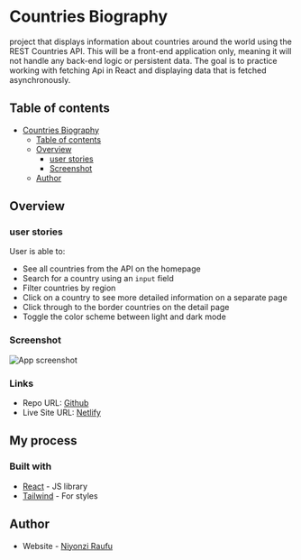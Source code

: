 # Countries Biography
project that displays information about countries around the world using the REST Countries API. This will be a front-end application only, meaning it will not handle any back-end logic or persistent data. The goal is to practice working with fetching Api in React and displaying data that is fetched asynchronously.

## Table of contents

- [Countries Biography](#countries-biography)
  - [Table of contents](#table-of-contents)
  - [Overview](#overview)
    - [user stories](#user-stories)
    - [Screenshot](#screenshot)
  - [Author](#author)

## Overview

### user stories

User is able to:

- See all countries from the API on the homepage
- Search for a country using an `input` field
- Filter countries by region
- Click on a country to see more detailed information on a separate page
- Click through to the border countries on the detail page
- Toggle the color scheme between light and dark mode

### Screenshot

![App screenshot](https://github.com/nraufu/countries-bio/assets/49249449/9a09634f-e4f2-4701-83cc-b10b000d15c1)

### Links

- Repo URL: [Github](https://github.com/nraufu/countries-bio)
- Live Site URL: [Netlify](https://countries-biography.netlify.app/)

## My process

### Built with

- [React](https://reactjs.org/) - JS library
- [Tailwind](https://tailwindcss.com/) - For styles

## Author

- Website - [Niyonzi Raufu](https://nraufu.github.io/portofolio/UI/)
